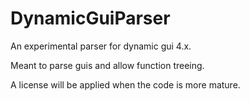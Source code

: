 # DynamicGuiParser

An experimental parser for dynamic gui 4.x.

Meant to parse guis and allow function treeing.

A license will be applied when the code is more mature.